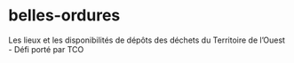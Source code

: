 # belles-ordures
Les lieux et les disponibilités de dépôts des déchets du Territoire de l’Ouest - Défi porté par TCO
